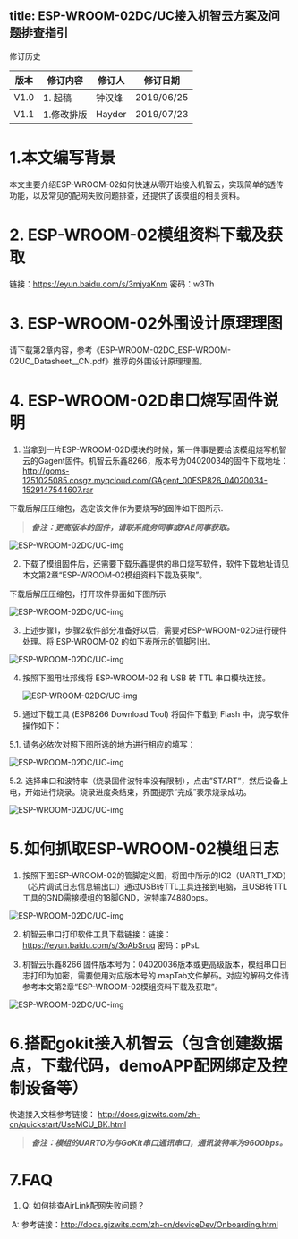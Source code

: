 title: ESP-WROOM-02DC/UC接入机智云方案及问题排查指引
---
修订历史

| 版本 | 修订内容   | 修订人 | 修订日期   |
| ---- | ---------- | ------ | ---------- |
| V1.0 | 1. 起稿    | 钟汉烽 | 2019/06/25 |
| V1.1 | 1.修改排版 | Hayder | 2019/07/23 |

# 1.本文编写背景

本文主要介绍ESP-WROOM-02如何快速从零开始接入机智云，实现简单的透传功能，以及常见的配网失败问题排查，还提供了该模组的相关资料。

# 2. ESP-WROOM-02模组资料下载及获取

链接：https://eyun.baidu.com/s/3mjyaKnm 密码：w3Th

# 3. ESP-WROOM-02外围设计原理理图

请下载第2章内容，参考《ESP-WROOM-02DC_ESP-WROOM-02UC_Datasheet__CN.pdf》推荐的外围设计原理理图。

# 4. ESP-WROOM-02D串口烧写固件说明

1. 当拿到一片ESP-WROOM-02D模块的时候，第一件事是要给该模组烧写机智云的Gagent固件。机智云乐鑫8266，版本号为04020034的固件下载地址：http://goms-1251025085.cosgz.myqcloud.com/GAgent_00ESP826_04020034-1529147544607.rar

下载后解压压缩包，选定该文件作为要烧写的固件如下图所示.

> ***备注：更高版本的固件，请联系商务同事或FAE同事获取。***

![ESP-WROOM-02DC/UC-img](/assets/zh-cn/deviceDev/WiFi_Module/ESP-WROOM-02DCUC/ESP-WROOM-02DCUC-0.png)

2. 下载了模组固件后，还需要下载乐鑫提供的串口烧写软件，软件下载地址请见本文第2章“ESP-WROOM-02模组资料下载及获取”。

下载后解压压缩包，打开软件界面如下图所示

![ESP-WROOM-02DC/UC-img](/assets/zh-cn/deviceDev/WiFi_Module/ESP-WROOM-02DCUC/ESP-WROOM-02DCUC-1.png)



3.	上述步骤1，步骤2软件部分准备好以后，需要对ESP-WROOM-02D进行硬件处理。将 ESP-WROOM-02 的如下表所示的管脚引出。

![ESP-WROOM-02DC/UC-img](/assets/zh-cn/deviceDev/WiFi_Module/ESP-WROOM-02DCUC/ESP-WROOM-02DCUC-2.png)

4. 按照下图用杜邦线将 ESP-WROOM-02 和 USB 转 TTL 串⼝模块连接。

   ![ESP-WROOM-02DC/UC-img](/assets/zh-cn/deviceDev/WiFi_Module/ESP-WROOM-02DCUC/ESP-WROOM-02DCUC-3.png)

5. 通过下载⼯具 (ESP8266 Download Tool) 将固件下载到 Flash 中，烧写软件操作如下：

5.1. 请务必依次对照下图所选的地方进行相应的填写：

![ESP-WROOM-02DC/UC-img](/assets/zh-cn/deviceDev/WiFi_Module/ESP-WROOM-02DCUC/ESP-WROOM-02DCUC-4.png)



5.2. 选择串口和波特率（烧录固件波特率没有限制），点击”START”，然后设备上电，开始进行烧录。烧录进度条结束，界面提示“完成”表示烧录成功。

![ESP-WROOM-02DC/UC-img](/assets/zh-cn/deviceDev/WiFi_Module/ESP-WROOM-02DCUC/ESP-WROOM-02DCUC-5.png)



# 5.如何抓取ESP-WROOM-02模组日志

1. 按照下图ESP-WROOM-02的管脚定义图，将图中所示的IO2（UART1_TXD）（芯片调试日志信息输出口）通过USB转TTL工具连接到电脑，且USB转TTL工具的GND需接模组的18脚GND，波特率74880bps。

![ESP-WROOM-02DC/UC-img](/assets/zh-cn/deviceDev/WiFi_Module/ESP-WROOM-02DCUC/ESP-WROOM-02DCUC-6.png)

2. 机智云串口打印软件工具下载链接：链接：https://eyun.baidu.com/s/3oAbSruq 密码：pPsL

3. 机智云乐鑫8266 固件版本号为：04020036版本或更高级版本，模组串口日志打印为加密，需要使用对应版本号的.mapTab文件解码。对应的解码文件请参考本文第2章“ESP-WROOM-02模组资料下载及获取”。

![ESP-WROOM-02DC/UC-img](/assets/zh-cn/deviceDev/WiFi_Module/ESP-WROOM-02DCUC/ESP-WROOM-02DCUC-7.png)

# 6.搭配gokit接入机智云（包含创建数据点，下载代码，demoAPP配网绑定及控制设备等）

快速接入文档参考链接： http://docs.gizwits.com/zh-cn/quickstart/UseMCU_BK.html 

> ***备注：模组的UART0为与GoKit串口通讯串口，通讯波特率为9600bps。***

# 7.FAQ

1. Q: 如何排查AirLink配网失败问题？

​    A: 参考链接：http://docs.gizwits.com/zh-cn/deviceDev/Onboarding.html